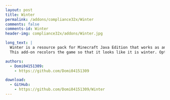 ```yaml
---
layout: post
title: Winter
permalink: /addons/compliance32x/Winter
comments: false
comments-id: Winter
header-img: compliance32x/addons/Winter.jpg

long_text: |
  Winter is a resource pack for Minecraft Java Edition that works as an add-on for other resourcepacks.
  This add-on recolors the game so that it looks like it is winter. OptiFine is required.

authors:
  - Domi04151309:
    - https://github.com/Domi04151309

download:
  - GitHub:
    - https://github.com/Domi04151309/Winter
---
```

